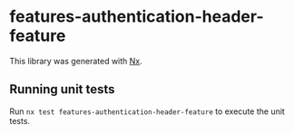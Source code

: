 # features-authentication-header-feature

This library was generated with [Nx](https://nx.dev).

## Running unit tests

Run `nx test features-authentication-header-feature` to execute the unit tests.
